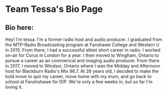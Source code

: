 # Team Tessa's Bio Page

## Bio here:
Hey! I'm tessa. I'm a former radio host and audio producer. I graduated from the MTP-Radio Broadcasting program at Fanshawe College and Western U in 2015. 
From there, I had a successful albiet short career in radio. I worked on-air for Corus in London for a year. I then moved to Wingham, Ontario to pursue a career as an commerical and imaging audio producer. From there in 2017, I moved to Windsor, Ontario where I was the Midday and Afternoon host for Blackburn Radio's Mix 96.7.
At 26 years old, I decided to make the bold move to quit my career, move home with my mum, and go back to school at Fanshshawe for IDP.
We're only a few weeks in, but so far I'm loving it.
